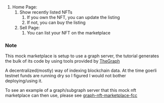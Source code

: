 1. Home Page:
    1. Show recently listed NFTs
        1. If you own the NFT, you can update the listing
        2. If not, you can buy the listing
    2. Sell Page:
        1. You can list your NFT on the marketplace

### Note

This mock marketplace is setup to use a graph server, the tutorial generates the bulk of its code by using tools provided by [TheGraph](https://thegraph.com)

A decentralized(mostly) way of indexing blockchain data. At the time goerli testnet funds are running dry so I figured I would not bother deploying/using it.

To see an example of a graph/subgraph server that this mock nft marketplace can then use, please see [graph-nft-marketplace-fcc](https://github.com/PatrickAlphaC/graph-nft-marketplace-fcc)
